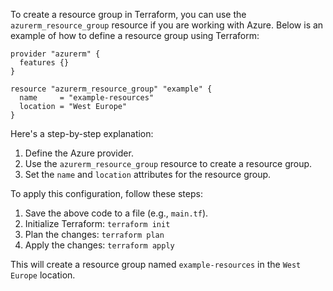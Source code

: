 To create a resource group in Terraform, you can use the `azurerm_resource_group` resource if you are working with Azure. Below is an example of how to define a resource group using Terraform:

```hcl
provider "azurerm" {
  features {}
}

resource "azurerm_resource_group" "example" {
  name     = "example-resources"
  location = "West Europe"
}
```

Here's a step-by-step explanation:

1. Define the Azure provider.
2. Use the `azurerm_resource_group` resource to create a resource group.
3. Set the `name` and `location` attributes for the resource group.

To apply this configuration, follow these steps:

1. Save the above code to a file (e.g., `main.tf`).
2. Initialize Terraform: `terraform init`
3. Plan the changes: `terraform plan`
4. Apply the changes: `terraform apply`

This will create a resource group named `example-resources` in the `West Europe` location.
